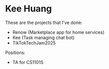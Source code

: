 # Kee Huang

These are the projects that I've done:
- Renow (Marketplace app for home services)
- Kee (Task managing chat bot)
- TikTokTechJam2025

Positions:
- TA for CS1101S

